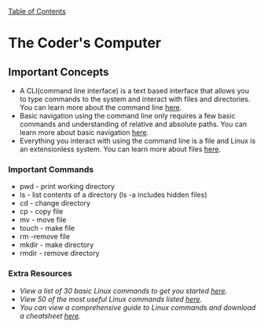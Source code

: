 [Table of Contents](https://peterjstaker.github.io/reading-notes/)

# **The Coder's Computer**

## Important Concepts

* A CLI(command line interface) is a text based interface that allows you to type commands to the system and interact with files and directories. You can learn more about the command line [here](https://ryanstutorials.net/linuxtutorial/commandline.php).
* Basic navigation using the command line only requires a few basic commands and understanding of relative and absolute paths. You can learn more about basic navigation [here](https://ryanstutorials.net/linuxtutorial/navigation.php).
* Everything you interact with using the command line is a file and Linux is an extensionless system. You can learn more about files [here](https://ryanstutorials.net/linuxtutorial/aboutfiles.php).


### Important Commands

* pwd - print working directory
* ls - list contents of a directory (ls -a includes hidden files)
* cd - change directory
* cp - copy file
* mv - move file
* touch - make file
* rm -remove file
* mkdir - make directory
* rmdir - remove directory

### Extra Resources

* *View a list of 30 basic Linux commands to get you started [here](https://www.hostinger.com/tutorials/linux-commands).*
* *View 50 of the most useful Linux commands listed [here](https://www.ubuntupit.com/best-linux-commands-to-run-in-the-terminal/).*
* *You can view a comprehensive guide to Linux commands and download a cheatsheet [here](https://phoenixnap.com/kb/linux-commands-cheat-sheet).*
